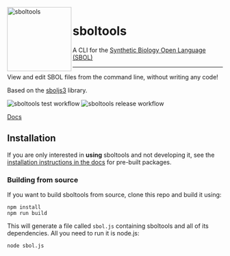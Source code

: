 <img align="left" width="150" height="150" src="/icon/icon.png" alt="sboltools">

# sboltools
A CLI for the [Synthetic Biology Open Language (SBOL)](http://sbolstandard.org)

<hr>

<p></p>

View and edit SBOL files from the command line, without writing any code!

Based on the [sboljs3](https://github.com/SynBioDex/sboljs3) library.

![sboltools test workflow](https://github.com/sboltools/sboltools/workflows/sboltools%20test%20workflow/badge.svg)
![sboltools release workflow](https://github.com/sboltools/sboltools/workflows/sboltools%20release%20workflow/badge.svg)

[Docs](http://sboltools.org/docs.html#installation)

## Installation

If you are only interested in **using** sboltools and not developing it, see the [installation instructions in the docs](http://sboltools.org/docs.html#installation) for pre-built packages.

### Building from source

If you want to build sboltools from source, clone this repo and build it using:

    npm install
    npm run build

This will generate a file called `sbol.js` containing sboltools and all of its dependencies. All you need to run it is node.js:

    node sbol.js




